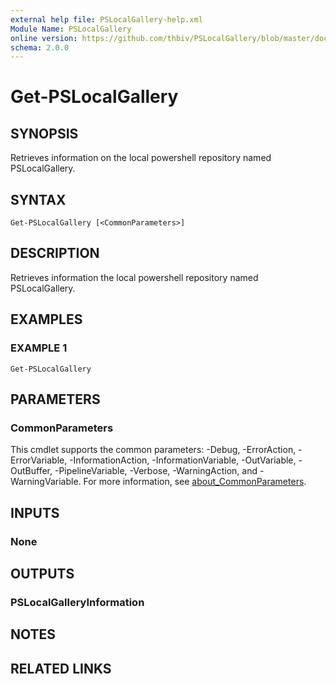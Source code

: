 ```yaml
---
external help file: PSLocalGallery-help.xml
Module Name: PSLocalGallery
online version: https://github.com/thbiv/PSLocalGallery/blob/master/docs/Get-PSLocalGallery.md
schema: 2.0.0
---
```


# Get-PSLocalGallery

## SYNOPSIS
Retrieves information on the local powershell repository named PSLocalGallery.

## SYNTAX

```
Get-PSLocalGallery [<CommonParameters>]
```

## DESCRIPTION
Retrieves information the local powershell repository named PSLocalGallery.

## EXAMPLES

### EXAMPLE 1
```
Get-PSLocalGallery
```

## PARAMETERS

### CommonParameters
This cmdlet supports the common parameters: -Debug, -ErrorAction, -ErrorVariable, -InformationAction, -InformationVariable, -OutVariable, -OutBuffer, -PipelineVariable, -Verbose, -WarningAction, and -WarningVariable. For more information, see [about_CommonParameters](http://go.microsoft.com/fwlink/?LinkID=113216).

## INPUTS

### None
## OUTPUTS

### PSLocalGalleryInformation
## NOTES

## RELATED LINKS
